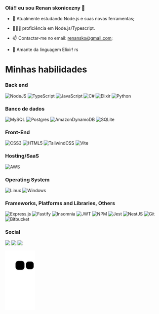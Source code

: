 ### Olá!! eu sou Renan skonicezny 👋

- 🌱 Atualmente estudando Node.js e suas novas ferramentas;

- 👨🏻‍💻 proficiência em Node.js/Typescript.

- 📫 Contactar-me no email: renansko@gmail.com;

- 🧨 Amante da linguagem Elixir! rs

<!-- <div align="center">
  <a href="https://github.com/renansko">
  <img height="170em" src="https://renansko.vercel.app/api?username=renansko&show_icons=true&theme=dark&include_all_commits=true&count_private=true"/>
  <img height="170em" src="https://renansko.vercel.app/api/top-langs/?username=renansko&layout=compact&langs_count=7&theme=dark"/>
</div> -->

# Minhas habilidades

### Back end
  ![NodeJS](https://img.shields.io/badge/node.js-6DA55F?style=for-the-badge&logo=node.js&logoColor=white)
  ![TypeScript](https://img.shields.io/badge/typescript-%23007ACC.svg?style=for-the-badge&logo=typescript&logoColor=white)
  ![JavaScript](https://img.shields.io/badge/javascript-%23323330.svg?style=for-the-badge&logo=javascript&logoColor=%23F7DF1E)
  ![C#](https://img.shields.io/badge/c%23-%23239120.svg?style=for-the-badge&logo=c-sharp&logoColor=Flat-square)
  ![Elixir](https://img.shields.io/badge/elixir-%234B275F.svg?style=for-the-badge&logo=elixir&logoColor=Flat-square)
  ![Python](https://img.shields.io/badge/python-3670A0?style=for-the-badge&logo=python&logoColor=ffdd54)
  

### Banco de dados
 ![MySQL](https://img.shields.io/badge/mysql-%2300f.svg?style=for-the-badge&logo=mysql&logoColor=white) 
 ![Postgres](https://img.shields.io/badge/postgres-%23316192.svg?style=for-the-badge&logo=postgresql&logoColor=white)
 ![AmazonDynamoDB](https://img.shields.io/badge/Amazon%20DynamoDB-4053D6?style=for-the-badge&logo=Amazon%20DynamoDB&logoColor=Flat-square)
 ![SQLite](https://img.shields.io/badge/sqlite-%2307405e.svg?style=for-the-badge&logo=sqlite&logoColor=Flat-square)

### Front-End
  ![CSS3](https://img.shields.io/badge/css3-%231572B6.svg?style=for-the-badge&logo=css3&logoColor=Flat-square)
  ![HTML5](https://img.shields.io/badge/html5-%23E34F26.svg?style=for-the-badge&logo=html5&logoColor=white)
  ![TailwindCSS](https://img.shields.io/badge/tailwindcss-%2338B2AC.svg?style=for-the-badge&logo=tailwind-css&logoColor=white)
  ![Vite](https://img.shields.io/badge/vite-%23646CFF.svg?style=for-the-badge&logo=vite&logoColor=white)

### Hosting/SaaS
![AWS](https://img.shields.io/badge/AWS-%23FF9900.svg?style=for-the-badge&logo=amazon-aws&logoColor=Flat-square)
 
### Operating System
![Linux](https://img.shields.io/badge/Linux-FCC624?style=for-the-badge&logo=linux&logoColor=white)
![Windows](https://img.shields.io/badge/Windows-0078D6?style=for-the-badge&logo=windows&logoColor=Flat-square)

### Frameworks, Platforms and Libraries, Others
![Express.js](https://img.shields.io/badge/express.js-%23404d59.svg?style=for-the-badge&logo=express&logoColor=%2361DAFB)
![Fastify](https://img.shields.io/badge/fastify-%23000000.svg?style=for-the-badge&logo=fastify&logoColor=Flat-square)
![Insomnia](https://img.shields.io/badge/Insomnia-black?style=for-the-badge&logo=insomnia&logoColor=5849BE)
![JWT](https://img.shields.io/badge/JWT-black?style=for-the-badge&logo=JSON%20web%20tokens)
![NPM](https://img.shields.io/badge/NPM-%23CB3837.svg?style=for-the-badge&logo=npm&logoColor=Flat-square)
![Jest](https://img.shields.io/badge/-jest-%23C21325?style=for-the-badge&logo=jest&logoColor=Flat-square)
![NestJS](https://img.shields.io/badge/nestjs-%23E0234E.svg?style=for-the-badge&logo=nestjs&logoColor=Flat-square)
![Git](https://img.shields.io/badge/git-%23F05033.svg?style=for-the-badge&logo=git&logoColor=white)
![Bitbucket](https://img.shields.io/badge/bitbucket-%230047B3.svg?style=for-the-badge&logo=bitbucket&logoColor=Flat-square)
  <div> 
  
### Social
  <a href="https://instagram.com/renansko" target="_blank"><img  target="_blank" src="https://img.shields.io/badge/-Instagram-%23E4405F?style=for-the-badge&logo=instagram&logoColor=white" target="_blank"></a>
  <a href = "mailto:renansko@gmail.com"><img src="https://img.shields.io/badge/Gmail-D14836?style=for-the-badge&logo=gmail&logoColor=white" target="_blank"></a>
  <a href="https://www.linkedin.com/in/renan-skonicezny-vilela-47bb03194/" target="_blank"><img src="https://img.shields.io/badge/-LinkedIn-%230077B5?style=for-the-badge&logo=linkedin&logoColor=white" target="_blank"></a> 
 
  ![Snake animation](https://github.com/renansko/renansko/blob/output/github-contribution-grid-snake.svg)
    </div>

